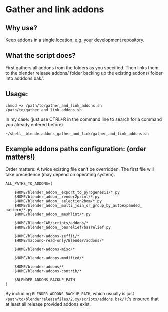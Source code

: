 Gather and link addons
======

Why use?
-----
Keep addons in a single location, e.g. your development repository.

What the script does?
----
First gathers all addons from the folders as you specified. Then links them to the blender release addons/ folder backing up the existing addons/ folder into adddons.bak/.

Usage:
----
    chmod +x /path/to/gather_and_link_addons.sh
    /path/to/gather_and_link_addons.sh

In my case: (just use CTRL+R in the command line to search for a command you already entered before)

    ~/shell__blenderaddons_gather_and_link/gather_and_link_addons.sh



Example addons paths configuration: (order matters!)
----

Order matters: A twice existing file can't be overridden. The first file will take precedence (may depend on operating system). 

     
    ALL_PATHS_TO_ADDONS=(
        
        $HOME/blender_addon__export_to_pyrogenesis/*.py
        $HOME/blender_addon__render2print/*.py
        $HOME/blender_addon__selection2bom/*.py
        $HOME/blender_addon__multi_join_or_group_by_autoexpanded_    pattern/*.py
        $HOME/blender_addon__meshlint/*.py
        
        $HOME/BlenderCAM/scripts/addons/*
        $HOME/blender_addon__basrelief/basrelief.py

        $HOME/blender-addons-zeffii/*
        $HOME/macouno-read-only/Blender/addons/*
        
        $HOME/blender-addons-misc/*
        
        $HOME/blender-addons-modified/*
        
        $HOME/blender-addons/*
        $HOME/blender-addons-contrib/*
        
        $BLENDER_ADDONS_BACKUP_PATH
    )

By including `BLENDER_ADDONS_BACKUP_PATH`, which usually is just `/path/to/blenderreleasefiles/2.xy/scripts/addons.bak/` it's ensured that at least all release provided addons exist.
 

